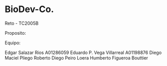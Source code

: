 # BioDev-Co.
Reto - TC2005B

Proposito: 


Equipo:

Edgar Salazar Rios A01286059
Eduardo P. Vega Villarreal A01198876
Diego Maciel Pliego
Roberto Diego Peiro Loera
Humberto Figueroa Bouttier
